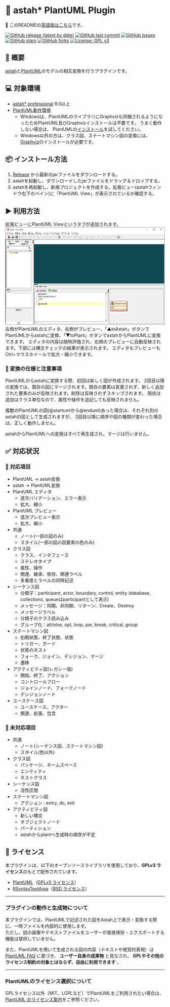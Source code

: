 # 🌿 astah* PlantUML Plugin

📘 このREADMEの[英語版はこちら](./README.md)です。

[![GitHub release (latest by date)](https://img.shields.io/github/v/release/ChangeVision/astah-plantuml-plugin)](https://github.com/ChangeVision/astah-plantuml-plugin/releases)
[![GitHub last commit](https://img.shields.io/github/last-commit/ChangeVision/astah-plantuml-plugin)](https://github.com/ChangeVision/astah-plantuml-plugin/commits/)
[![GitHub issues](https://img.shields.io/github/issues/ChangeVision/astah-plantuml-plugin)](https://github.com/ChangeVision/astah-plantuml-plugin/issues)
[![GitHub stars](https://img.shields.io/github/stars/ChangeVision/astah-plantuml-plugin)](https://github.com/ChangeVision/astah-plantuml-plugin/stargazers)
[![GitHub forks](https://img.shields.io/github/forks/ChangeVision/astah-plantuml-plugin)](https://github.com/ChangeVision/astah-plantuml-plugin/network)
[![License: GPL v3](https://img.shields.io/badge/license-GPLv3-blue.svg)](https://www.gnu.org/licenses/gpl-3.0)

## 📝 概要

[astah](https://astah.change-vision.com)と[PlantUML](https://plantuml.com)のモデルの相互変換を行うプラグインです。

## 💻 対象環境

- [astah* professional](https://astah.change-vision.com/ja/product/astah-professional.html) 9.0以上
- [PlantUML動作環境](https://plantuml.com/starting)
   - Windowsは、PlantUMLのライブラリにGraphvizも同梱されるようになったためPlantUML及びGraphvizインストールは不要です。 うまく動作しない場合は、 PlantUMLの[インストール](https://plantuml.com/starting)を試してください。
   - Windows以外の方は、クラス図、ステートマシン図の変換には、[Graphviz](https://plantuml.com/graphviz-dot)のインストールが必要です。

## 📦 インストール方法

1. [Release](https://github.com/ChangeVision/astah-plantuml-plugin/releases) から最新のjarファイルをダウンロードする。
2. astahを起動し、ダウンロードしたjarファイルをドラッグ＆ドロップする。
3. astahを再起動し、新規プロジェクトを作成する。拡張ビュー(astahウィンドウ右下のペイン)に「PlantUML View」が表示されているか確認する。

## ▶️ 利用方法

拡張ビューにPlantUML Viewというタブが追加されます。
![snapshot](https://github.com/ChangeVision/astah-plantuml-plugin/blob/images/img/snapshot.png?raw=true)
左側がPlantUMLのエディタ、右側がプレビュー、「▲toAstah」ボタンでPlantUMLからastahに変換、「▼toPlant」ボタンでastahからPlantUMLに変換できます。
エディタの内容は随時評価され、右側のプレビューに自動反映されます。下部には構文チェックの結果が表示されます。 エディタもプレビューもCtrl+マウスホイールで拡大・縮小できます。

### 🔄 変換の仕様と注意事項

PlantUMLからastahに変換する際、初回は新しく図が作成されます。 2回目以降の変換では、既存の図にマージされます。既存の要素は変更されず、新しく追加された要素のみが反映されます。削除は反映されずスキップされます。
現状は追加はクラス単位なので、属性や操作を追記しても反映されません。

複数のPlantUMLの図(@startumlから@enduml)あった場合は、それぞれ別のastahの図として生成されますが、 2回目以降に順序や図の種類が変わった場合は、正しく動作しません。

astahからPlantUMLへの変換はすべて再生成され、マージは行いません。

## ✅ 対応状況

### 📌 対応項目

- PlantUML → astah変換
- astah → PlantUML変換
- PlantUML エディタ
  - 逐次バリデーション、エラー表示
  - 拡大、縮小
- PlantUML プレビュー
  - 逐次プレビュー表示
  - 拡大、縮小
- 共通
  - ノート(一部の図のみ)
  - スタイル(一部の図の図要素の色のみ)
- クラス図
  - クラス、インタフェース
  - ステレオタイプ
  - 属性、操作
  - 関連、継承、依存、関連ラベル
  - 多重度とラベルの同時記述
- シーケンス図
  - 分類子：participant, actor, boundary, control, entity
    (database, collections, queueはparticipantとして表示)
  - メッセージ：同期、非同期、リターン、Create、Destroy
  - メッセージラベル
  - 分類子のクラス読み込み
  - グループ化：alt/else, opt, loop, par, break, critical, group
- ステートマシン図
  - 初期状態、終了状態、状態
  - トリガー、ガード
  - 状態のネスト
  - フォーク、ジョイン、デシジョン、マージ
  - 遷移
- アクティビティ図(レガシー版)
  - 開始、終了、アクション
  - コントロールフロー
  - ジョインノード、フォークノード
  - デシジョンノード
- ユースケース図
  - ユースケース、アクター
  - 関連、拡張、包含

### 🚧 未対応項目

- 共通
    - ノート(シーケンス図、ステートマシン図)
    - スタイル(色以外)
- クラス図
    - パッケージ、ネームスペース
    - エンティティ
    - ネストクラス
- シーケンス図
    - 活性区間
- ステートマシン図
    - アクション : entry, do, exit
- アクティビティ図
    - 新しい構文
    - オブジェクトノード
    - パーティション
    - astahからplantへ生成時の順序が不定

## 📄 ライセンス

本プラグインは、以下のオープンソースライブラリを使用しており、**GPLv3 ライセンス**のもとで配布されています。

- [PlantUML](https://plantuml.com/)（[GPLv3 ライセンス](https://www.gnu.org/licenses/gpl-3.0.html)）
- [RSyntaxTextArea](https://github.com/bobbylight/RSyntaxTextArea)（[BSD ライセンス](https://github.com/bobbylight/RSyntaxTextArea/blob/master/LICENSE.txt)）

---

### プラグインの動作と生成物について

本プラグインでは、PlantUMLで記述された図をAstah上で表示・変換する際に、一時ファイルを内部的に使用します。  
ただし、図の画像やテキストファイルをユーザーが直接保存・エクスポートする機能は提供していません。

また、PlantUMLを用いて生成される図の内容（テキストや視覚的表現）は [PlantUML FAQ](https://plantuml.com/faq) に基づき、 **ユーザー自身の成果物** と見なされ、 **GPLやその他のライセンス制約の対象とはならず、自由に利用できます** 。

---

### PlantUMLのライセンス選択について

GPLライセンス以外（MIT、LGPLなど）でPlantUMLをご利用されたい場合は、[PlantUML のライセンス案内](https://plantuml.com/license)をご参照ください。

